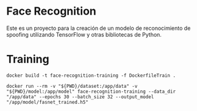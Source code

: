 # Face Recognition

Este es un proyecto para la creación de un modelo de reconocimiento de spoofing utilizando TensorFlow y otras bibliotecas de Python.

# Training

````
docker build -t face-recognition-training -f DockerfileTrain .

docker run --rm -v "${PWD}/dataset:/app/data" -v "${PWD}/model:/app/model" face-recognition-training --data_dir "/app/data" --epochs 30 --batch_size 32 --output_model "/app/model/fasnet_trained.h5"
````